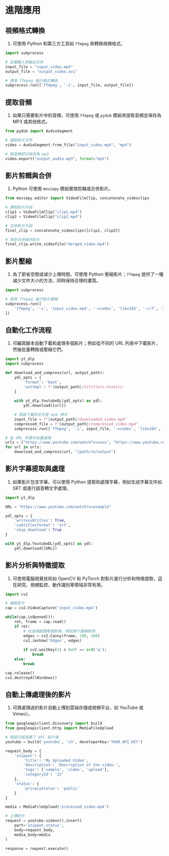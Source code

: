 # 進階應用

## 視頻格式轉換

1. 可使用 Python 和第三方工具如 `ffmpeg` 來轉換視頻格式。

```python
import subprocess

# 定義輸入和輸出文件
input_file = "input_video.mp4"
output_file = "output_video.avi"

# 使用 ffmpeg 進行格式轉換
subprocess.run(['ffmpeg', '-i', input_file, output_file])
```

## 提取音頻

1. 如果只需要影片中的音頻，可使用 `ffmpeg` 或 `pydub` 模組來提取音頻並保存為 MP3 或其他格式。

```python
from pydub import AudioSegment

# 讀取影片文件
video = AudioSegment.from_file("input_video.mp4", "mp4")

# 將音頻部分保存為 mp3
video.export("output_audio.mp3", format="mp3")
```

## 影片剪輯與合併

1. Python 可使用 `moviepy` 模組實現剪輯或合併影片。

```python
from moviepy.editor import VideoFileClip, concatenate_videoclips

# 讀取影片片段
clip1 = VideoFileClip("clip1.mp4")
clip2 = VideoFileClip("clip2.mp4")

# 合併影片片段
final_clip = concatenate_videoclips([clip1, clip2])

# 保存合併後的影片
final_clip.write_videofile("merged_video.mp4")
```

## 影片壓縮

1. 為了節省空間或減少上傳時間，可使用 Python 壓縮影片；`ffmpeg` 提供了一種減少文件大小的方法，同時保持合理的畫質。

```python
import subprocess

# 使用 ffmpeg 進行影片壓縮
subprocess.run([
    'ffmpeg', '-i', 'input_video.mp4', '-vcodec', 'libx265', '-crf', '28', 'compressed_video.mp4'
])
```

## 自動化工作流程

1. 可編寫腳本自動下載和處理多個影片；例如從不同的 URL 列表中下載影片，然後批量轉換或壓縮它們。

```python
import yt_dlp
import subprocess

def download_and_compress(url, output_path):
    ydl_opts = {
        'format': 'best',
        'outtmpl': f'{output_path}/%(title)s.%(ext)s'
    }
    
    with yt_dlp.YoutubeDL(ydl_opts) as ydl:
        ydl.download([url])

    # 假設下載的文件是 mp4 格式
    input_file = f"{output_path}/downloaded_video.mp4"
    compressed_file = f"{output_path}/compressed_video.mp4"
    subprocess.run(['ffmpeg', '-i', input_file, '-vcodec', 'libx265', '-crf', '28', compressed_file])

# 從 URL 列表中批量處理
urls = ["https://www.youtube.com/watch?v=xxxx", "https://www.youtube.com/watch?v=yyyy"]
for url in urls:
    download_and_compress(url, "/path/to/output")
```

## 影片字幕提取與處理

1. 如果影片包含字幕，可以使用 Python 提取和處理字幕，例如生成字幕文件如 SRT 或進行語音轉文字處理。

```python
import yt_dlp

URL = "https://www.youtube.com/watch?v=example"

ydl_opts = {
    'writesubtitles': True,
    'subtitlesformat': 'srt',
    'skip_download': True
}

with yt_dlp.YoutubeDL(ydl_opts) as ydl:
    ydl.download([URL])
```

## 影片分析與特徵提取

1. 可使用電腦視覺技術如 OpenCV 和 PyTorch 對影片進行分析和特徵提取，這在研究、視頻監控、動作識別等領域非常有用。

```python
import cv2

# 讀取影片
cap = cv2.VideoCapture('input_video.mp4')

while(cap.isOpened()):
    ret, frame = cap.read()
    if ret:
        # 在這裡處理每個影格，例如進行邊緣檢測
        edges = cv2.Canny(frame, 100, 200)
        cv2.imshow('Edges', edges)
        
        if cv2.waitKey(1) & 0xFF == ord('q'):
            break
    else:
        break

cap.release()
cv2.destroyAllWindows()
```

## 自動上傳處理後的影片

1. 可將處理過的影片自動上傳到雲端存儲或視頻平台，如 YouTube 或 Vimeo）。

```python
from googleapiclient.discovery import build
from googleapiclient.http import MediaFileUpload

# 假設已經設置了 API 客戶端
youtube = build('youtube', 'v3', developerKey='YOUR_API_KEY')

request_body = {
    'snippet': {
        'title': 'My Uploaded Video',
        'description': 'Description of the video.',
        'tags': ['sample', 'video', 'upload'],
        'categoryId': '22'
    },
    'status': {
        'privacyStatus': 'public'
    }
}

media = MediaFileUpload('processed_video.mp4')

# 上傳影片
request = youtube.videos().insert(
    part='snippet,status',
    body=request_body,
    media_body=media
)

response = request.execute()
```

